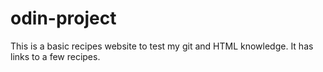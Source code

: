 # odin-project
This is a basic recipes website to test my git and HTML knowledge. It has links to a few recipes.